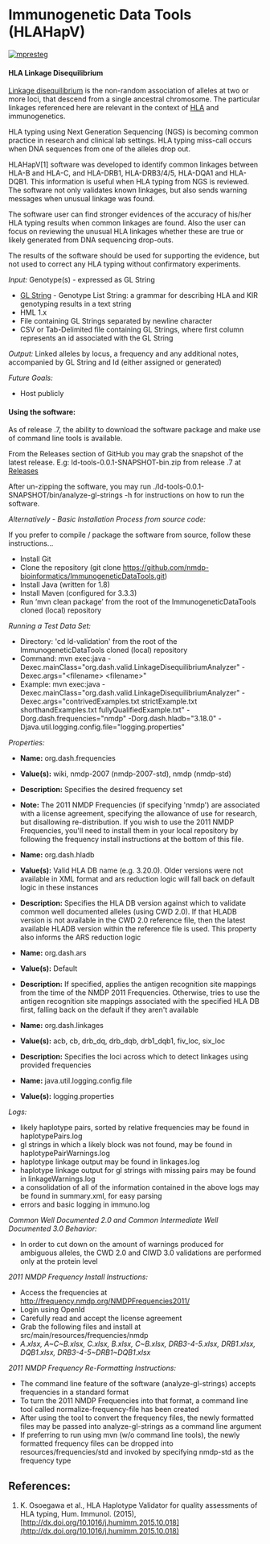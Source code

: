 Immunogenetic Data Tools (HLAHapV)
=======================

[![mpresteg](https://circleci.com/gh/mpresteg/ImmunogeneticDataTools.svg?style=svg)](https://app.circleci.com/pipelines/github/mpresteg/ImmunogeneticDataTools)

#### HLA Linkage Disequilibrium
[Linkage disequilibrium](http://en.wikipedia.org/wiki/Linkage_disequilibrium) is the non-random association of alleles at two or more loci, that descend from a single ancestral chromosome.  The particular linkages referenced here are relevant in the context of [HLA](http://en.wikipedia.org/wiki/Human_leukocyte_antigen) and immunogenetics.

HLA typing using Next Generation Sequencing (NGS) is becoming common practice in research and clinical lab settings. HLA typing miss-call occurs when DNA sequences from one of the alleles drop out. 

HLAHapV[1] software was developed to identify common linkages between HLA-B and HLA-C, and HLA-DRB1, HLA-DRB3/4/5, HLA-DQA1 and HLA-DQB1. This information is useful when HLA typing from NGS is reviewed. The software not only validates known linkages, but also sends warning messages when unusual linkage was found. 

The software user can find stronger evidences of the accuracy of his/her HLA typing results when common linkages are found. Also the user can focus on reviewing the unusual HLA linkages whether these are true or likely generated from DNA sequencing drop-outs. 

The results of the software should be used for supporting the evidence, but not used to correct any HLA typing without confirmatory experiments.

*Input:*  Genotype(s) - expressed as GL String

* [GL String](http://www.ncbi.nlm.nih.gov/pmc/articles/PMC3715123/) - Genotype List String: a grammar for describing HLA and KIR genotyping results in a text string
* HML 1.x
* File containing GL Strings separated by newline character
* CSV or Tab-Delimited file containing GL Strings, where first column represents an id associated with the GL String
 
*Output:*  Linked alleles by locus, a frequency and any additional notes, accompanied by GL String and Id (either assigned or generated)

*Future Goals:*

 * Host publicly
 
#### Using the software:
As of release .7, the ability to download the software package and make use of command line tools is available.

From the Releases section of GitHub you may grab the snapshot of the latest release.  E.g:  ld-tools-0.0.1-SNAPSHOT-bin.zip from release .7 at [Releases](https://github.com/nmdp-bioinformatics/ImmunogeneticDataTools/releases)

After un-zipping the software, you may run ./ld-tools-0.0.1-SNAPSHOT/bin/analyze-gl-strings -h for instructions on how to run the software.

*Alternatively - Basic Installation Process from source code:*

If you prefer to compile / package the software from source, follow these instructions...

* Install Git
* Clone the repository (git clone https://github.com/nmdp-bioinformatics/ImmunogeneticDataTools.git)
* Install Java (written for 1.8)
* Install Maven (configured for 3.3.3)
* Run ‘mvn clean package’ from the root of the ImmunogeneticDataTools cloned (local) repository

*Running a Test Data Set:*

* Directory:  'cd ld-validation' from the root of the ImmunogeneticDataTools cloned (local) repository
* Command:  mvn exec:java -Dexec.mainClass="org.dash.valid.LinkageDisequilibriumAnalyzer" -Dexec.args="&lt;filename> &lt;filename>"
* Example:  mvn exec:java -Dexec.mainClass="org.dash.valid.LinkageDisequilibriumAnalyzer" -Dexec.args="contrivedExamples.txt strictExample.txt shorthandExamples.txt fullyQualifiedExample.txt" -Dorg.dash.frequencies="nmdp" -Dorg.dash.hladb="3.18.0" -Djava.util.logging.config.file="logging.properties"

*Properties:*

+ **Name:**  org.dash.frequencies
+ **Value(s):**  wiki, nmdp-2007 (nmdp-2007-std), nmdp (nmdp-std)
+ **Description:**  Specifies the desired frequency set
+ **Note:**  The 2011 NMDP Frequencies (if specifying 'nmdp') are associated with a license agreement, specifying the allowance of use for research, but disallowing re-distribution.  If you wish to use the 2011 NMDP Frequencies, you'll need to install them in your local repository by following the frequency install instructions at the bottom of this file.

+ **Name:**  org.dash.hladb
+ **Value(s):**  Valid HLA DB name (e.g. 3.20.0).  Older versions were not available in XML format and ars reduction logic will fall back on default logic in these instances
+ **Description:**  Specifies the HLA DB version against which to validate common well documented alleles (using CWD 2.0).  If that HLADB version is not available in the CWD 2.0 reference file, then the latest available HLADB version within the reference file is used.  This property also informs the ARS reduction logic

+ **Name:**  org.dash.ars
+ **Value(s):**  Default
+ **Description:**  If specified, applies the antigen recognition site mappings from the time of the NMDP 2011 Frequencies.  Otherwise, tries to use the antigen recognition site mappings associated with the specified HLA DB first, falling back on the default if they aren't available

+ **Name:**  org.dash.linkages
+ **Value(s):**  acb, cb, drb_dq, drb_dqb, drb1_dqb1, fiv_loc, six_loc
+ **Description:**  Specifies the loci across which to detect linkages using provided frequencies

+ **Name:**  java.util.logging.config.file
+ **Value(s):**  logging.properties

*Logs:*

* likely haplotype pairs, sorted by relative frequencies may be found in haplotypePairs.log
* gl strings in which a likely block was not found, may be found in haplotypePairWarnings.log
* haplotype linkage output may be found in linkages.log
* haplotype linkage output for gl strings with missing pairs may be found in linkageWarnings.log
* a consolidation of all of the information contained in the above logs may be found in summary.xml, for easy parsing
* errors and basic logging in immuno.log

*Common Well Documented 2.0 and Common Intermediate Well Documented 3.0 Behavior:*

+ In order to cut down on the amount of warnings produced for ambiguous alleles, the CWD 2.0 and CIWD 3.0 validations are performed only at the protein level

*2011 NMDP Frequency Install Instructions:*
 
+ Access the frequencies at http://frequency.nmdp.org/NMDPFrequencies2011/
+ Login using OpenId
+ Carefully read and accept the license agreement
+ Grab the following files and install at src/main/resources/frequencies/nmdp
+ *A.xlsx, A\~C\~B.xlsx, C.xlsx, B.xlsx, C\~B.xlsx, DRB3-4-5.xlsx, DRB1.xlsx, DQB1.xlsx, DRB3-4-5\~DRB1\~DQB1.xlsx*

*2011 NMDP Frequency Re-Formatting Instructions:*

+ The command line feature of the software (analyze-gl-strings) accepts frequencies in a standard format
+ To turn the 2011 NMDP Frequencies into that format, a command line tool called normalize-frequency-file has been created
+ After using the tool to convert the frequency files, the newly formatted files may be passed into analyze-gl-strings as a command line argument
+ If preferring to run using mvn (w/o command line tools), the newly formatted frequency files can be dropped into resources/frequencies/std and invoked by specifying nmdp-std as the frequency type

## References:
1.  K. Osoegawa et al., HLA Haplotype Validator for quality assessments of HLA typing, Hum. Immunol. (2015),
[http://dx.doi.org/10.1016/j.humimm.2015.10.018](http://dx.doi.org/10.1016/j.humimm.2015.10.018)
